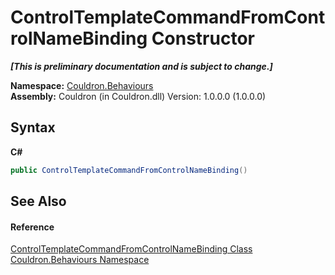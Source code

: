 # ControlTemplateCommandFromControlNameBinding Constructor 
 _**\[This is preliminary documentation and is subject to change.\]**_

**Namespace:**&nbsp;<a href="N_Couldron_Behaviours">Couldron.Behaviours</a><br />**Assembly:**&nbsp;Couldron (in Couldron.dll) Version: 1.0.0.0 (1.0.0.0)

## Syntax

**C#**<br />
``` C#
public ControlTemplateCommandFromControlNameBinding()
```


## See Also


#### Reference
<a href="T_Couldron_Behaviours_ControlTemplateCommandFromControlNameBinding">ControlTemplateCommandFromControlNameBinding Class</a><br /><a href="N_Couldron_Behaviours">Couldron.Behaviours Namespace</a><br />